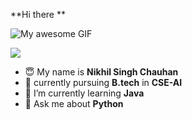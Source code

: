 **Hi there **

![My awesome GIF](https://media.giphy.com/media/your-gif-url.gif](https://dribbble.com/shots/10971607-Cute-Sloth))



<img src="https://user-images.githubusercontent.com/73097560/115834477-dbab4500-a447-11eb-908a-139a6edaec5c.gif">

- 😇 My name is **Nikhil Singh Chauhan**
- 📖 currently pursuing **B.tech** in **CSE-AI**
- 🌱 I’m currently learning **Java**
- 💬 Ask me about **Python**  

